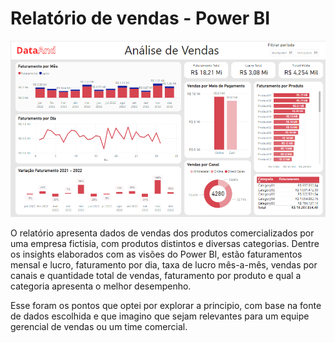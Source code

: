 # Relatório de vendas - Power BI 


<img src="arquivos/relatorio_vendas_pbi.png" alt="relatorio-vendas">

O relatório apresenta dados de vendas dos produtos comercializados por uma empresa fictisia, com produtos distintos e diversas categorias.
Dentre os insights  elaborados com as visões do Power BI, estão faturamentos mensal e lucro, faturamento por dia, taxa de lucro mês-a-mês, vendas por canais e quantidade total de vendas,
faturamento por produto e qual a categoria apresenta o melhor desempenho.

Esse foram os pontos que optei por explorar a principio, com base na fonte de dados escolhida e que imagino que sejam relevantes para um equipe gerencial de vendas ou um time comercial.
 
